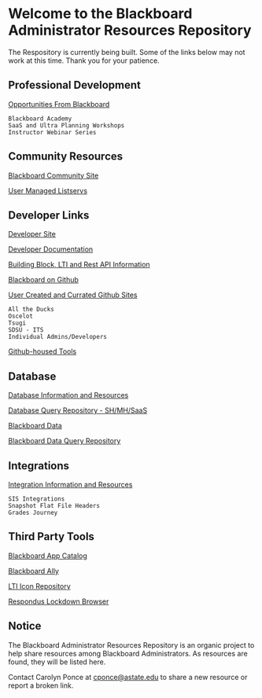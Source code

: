 # Welcome to the Blackboard Administrator Resources Repository

The Respository is currently being built. Some of the links below may not work at this time. Thank you for your patience. 

## Professional Development

[Opportunities From Blackboard](/training.md)

    Blackboard Academy
    SaaS and Ultra Planning Workshops
    Instructor Webinar Series

## Community Resources

[Blackboard Community Site](https://community.blackboard.com/home)

[User Managed Listservs](listservs.md)

## Developer Links

[Developer Site](https://developer.blackboard.com/)

[Developer Documentation](https://docs.blackboard.com/)

[Building Block, LTI and Rest API Information](developer/lti_restapi.md)

[Blackboard on Github](https://github.com/blackboard)

[User Created and Currated Github Sites](developer/githublinks.md)

    All the Ducks
    Oscelot
    Tsugi
    SDSU - ITS
    Individual Admins/Developers
    
[Github-housed Tools](integrations/toolweblinks.md)

## Database

[Database Information and Resources](developer/databases.md)

[Database Query Repository - SH/MH/SaaS](https://carolynponce.github.io/Bb-DBQueryRepository/)

[Blackboard Data](integrations/BbData.md)

[Blackboard Data Query Repository](https://github.com/blackboard/BBDN-BlackboardData-Queries)

## Integrations

[Integration Information and Resources](developer/sis.md)

    SIS Integrations
    Snapshot Flat File Headers
    Grades Journey

## Third Party Tools

[Blackboard App Catalog](https://appcatalog.blackboard.com/)

[Blackboard Ally](integrations/BbAlly.md)

[LTI Icon Repository](https://github.com/carolynponce/Bb-lti-icons)

[Respondus Lockdown Browser](integrations/Respondus.md)

## Notice

The Blackboard Administrator Resources Repository is an organic project to help share resources among Blackboard Administrators. 
As resources are found, they will be listed here. 

Contact Carolyn Ponce at cponce@astate.edu to share a new resource or report a broken link. 
